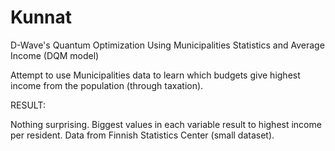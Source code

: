 # Kunnat
D-Wave's Quantum Optimization Using Municipalities Statistics and Average Income (DQM model)

Attempt to use Municipalities data to learn which budgets give highest income from the population (through taxation).

RESULT:

Nothing surprising. Biggest values in each variable result to highest income per resident. Data from Finnish Statistics Center (small dataset).

